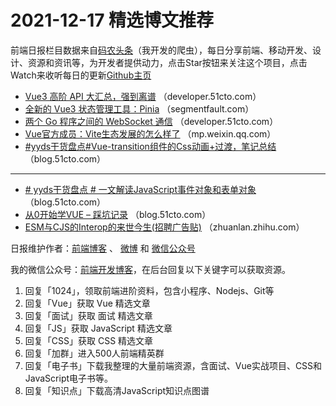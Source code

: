 # 2021-12-17 精选博文推荐

前端日报栏目数据来自[码农头条](https://toutiao.qdkfweb.cn/)（我开发的爬虫），每日分享前端、移动开发、设计、资源和资讯等，为开发者提供动力，点击Star按钮来关注这个项目，点击Watch来收听每日的更新[Github主页](https://github.com/kujian/frontendDaily)
* [Vue3 高阶 API 大汇总，强到离谱](https://developer.51cto.com/art/202112/695513.htm) （developer.51cto.com）
* [全新的 Vue3 状态管理工具：Pinia](https://segmentfault.com/a/1190000041123716) （segmentfault.com）
* [两个 Go 程序之间的 WebSocket 通信](https://developer.51cto.com/art/202112/695602.htm) （developer.51cto.com）
* [Vue官方成员：Vite生态发展的怎么样了](https://mp.weixin.qq.com/s?__biz=MzI5NDMwODY2NQ==&mid=2247485026&idx=1&sn=bd90ec247d83e50bc6320878fde68112) （mp.weixin.qq.com）
* [#yyds干货盘点#Vue-transition组件的Css动画+过渡，笔记总结](https://blog.51cto.com/u_15453248/4807154) （blog.51cto.com）

***
* [# yyds干货盘点 # 一文解读JavaScript事件对象和表单对象](https://blog.51cto.com/u_13389043/4807200) （blog.51cto.com）
* [从0开始学VUE &#8211; 踩坑记录](https://blog.51cto.com/u_7932852/4807001) （blog.51cto.com）
* [ESM与CJS的Interop的来世今生(招聘广告贴)](https://zhuanlan.zhihu.com/p/446113714) （zhuanlan.zhihu.com）

日报维护作者：[前端博客](https://qdkfweb.cn/) 、 [微博](http://weibo.com/kujian) 和 [微信公众号](https://open.weixin.qq.com/qr/code?username=caibaojian_com)

我的微信公众号：[前端开发博客](https://open.weixin.qq.com/qr/code?username=caibaojian_com)，在后台回复以下关键字可以获取资源。

1. 回复「1024」，领取前端进阶资料，包含小程序、Nodejs、Git等
2. 回复「Vue」获取 Vue 精选文章
3. 回复「面试」获取 面试 精选文章
4. 回复「JS」获取 JavaScript 精选文章
5. 回复「CSS」获取 CSS 精选文章
6. 回复「加群」进入500人前端精英群
7. 回复「电子书」下载我整理的大量前端资源，含面试、Vue实战项目、CSS和JavaScript电子书等。
8. 回复「知识点」下载高清JavaScript知识点图谱